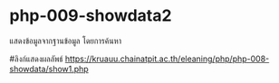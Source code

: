 # php-009-showdata2
แสดงข้อมูลจากฐานข้อมูล โดยการค้นหา

#ลิงก์แสดงผลลัพธ์ 
https://kruauu.chainatpit.ac.th/eleaning/php/php-008-showdata/show1.php

